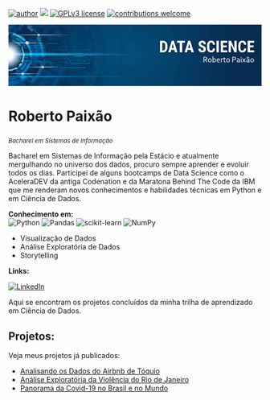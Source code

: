 [![author](https://img.shields.io/badge/author-robertopaixão-red.svg)](https://www.linkedin.com/in/roberto-paixao95/) [![](https://img.shields.io/badge/python-3.7+-blue.svg)](https://www.python.org/downloads/release/python-392/) [![GPLv3 license](https://img.shields.io/badge/License-GPLv3-blue.svg)](http://perso.crans.org/besson/LICENSE.html) [![contributions welcome](https://img.shields.io/badge/contributions-welcome-brightgreen.svg?style=flat)](https://github.com/roberto-paixao/roberto-paixao/issues)

<p align="center">
  <img src="img/Banner_Principal.png" >
</p>

# Roberto Paixão
<sub>*Bacharel em Sistemas de Informação*</sub>

Bacharel em Sistemas de Informação pela Estácio e atualmente mergulhando no universo dos dados, procuro sempre aprender e evoluir todos os dias. Participei de alguns bootcamps de Data Science como o AceleraDEV da antiga Codenation e da Maratona Behind The Code da IBM que me renderam novos conhecimentos e habilidades técnicas em Python e em Ciência de Dados.


**Conhecimento em:** <br>
![Python](https://img.shields.io/badge/python-3670A0?style=for-the-badge&logo=python&logoColor=ffdd54)
![Pandas](https://img.shields.io/badge/pandas-%23150458.svg?style=for-the-badge&logo=pandas&logoColor=white)
![scikit-learn](https://img.shields.io/badge/scikit--learn-%23F7931E.svg?style=for-the-badge&logo=scikit-learn&logoColor=white)
![NumPy](https://img.shields.io/badge/numpy-%23013243.svg?style=for-the-badge&logo=numpy&logoColor=white)
- Visualização de Dados
- Análise Exploratória de Dados
- Storytelling

**Links:**

[<img alt="LinkedIn" src="https://img.shields.io/badge/LinkedIn-0077B5?style=for-the-badge&logo=linkedin&logoColor=white"/>](https://www.linkedin.com/in/roberto-paixao95/)


Aqui se encontram os projetos concluídos da minha trilha de aprendizado em Ciência de Dados.

## Projetos:
Veja meus projetos já publicados:

* [Analisando os Dados do Airbnb de Tóquio](https://github.com/roberto-paixao/analise-airbnb-toquio/blob/main/Analise_de_Dados_Airbnb_T%C3%B3quio.ipynb)
* [Análise Exploratória da Violência do Rio de Janeiro](https://github.com/roberto-paixao/Analise_Violencia_do_Rio/blob/main/Analisando_a_Viol%C3%AAncia_no_Rio_de_Janeiro.ipynb)
* [Panorama da Covid-19 no Brasil e no Mundo](https://github.com/roberto-paixao/panorama-covid-mundial/blob/main/Panorama_do_COVID_19_no_Brasil_e_no_Mundo.ipynb)

